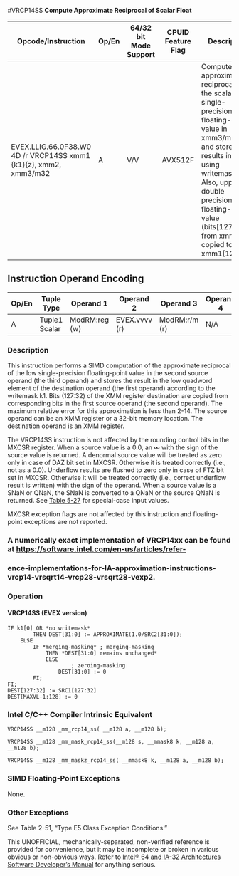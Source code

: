 #VRCP14SS
**Compute Approximate Reciprocal of Scalar Float**

| Opcode/Instruction                                               | Op/En | 64/32 bit Mode Support | CPUID Feature Flag | Description                                                                                                                                                                                                                                                  |
| ---------------------------------------------------------------- | ----- | ---------------------- | ------------------ | ------------------------------------------------------------------------------------------------------------------------------------------------------------------------------------------------------------------------------------------------------------ |
| EVEX.LLIG.66.0F38.W0 4D /r VRCP14SS xmm1 {k1}{z}, xmm2, xmm3/m32 | A     | V/V                    | AVX512F            | Computes the approximate reciprocal of the scalar single-precision floating-point value in xmm3/m32 and stores the results in xmm1 using writemask k1. Also, upper double precision floating-point value (bits[127:32]) from xmm2 is copied to xmm1[127:32]. |

## Instruction Operand Encoding

| Op/En | Tuple Type    | Operand 1     | Operand 2     | Operand 3     | Operand 4 |
| ----- | ------------- | ------------- | ------------- | ------------- | --------- |
| A     | Tuple1 Scalar | ModRM:reg (w) | EVEX.vvvv (r) | ModRM:r/m (r) | N/A       |

### Description

This instruction performs a SIMD computation of the approximate reciprocal of the low single-precision floating-point value in the second source operand (the third operand) and stores the result in the low quadword element of the destination operand (the first operand) according to the writemask k1. Bits (127:32) of the XMM register destination are copied from corresponding bits in the first source operand (the second operand). The maximum relative error for this approximation is less than 2-14. The source operand can be an XMM register or a 32-bit memory location. The destination operand is an XMM register.

The VRCP14SS instruction is not affected by the rounding control bits in the MXCSR register. When a source value is a 0.0, an ∞ with the sign of the source value is returned. A denormal source value will be treated as zero only in case of DAZ bit set in MXCSR. Otherwise it is treated correctly (i.e., not as a 0.0). Underflow results are flushed to zero only in case of FTZ bit set in MXCSR. Otherwise it will be treated correctly (i.e., correct underflow result is written) with the sign of the operand. When a source value is a SNaN or QNaN, the SNaN is converted to a QNaN or the source QNaN is returned. See [Table 5-27](/x86/vrcp14ps#tbl-5-27) for special-case input values.

MXCSR exception flags are not affected by this instruction and floating-point exceptions are not reported.

### A numerically exact implementation of VRCP14xx can be found at https://software.intel.com/en-us/articles/refer-

### ence-implementations-for-IA-approximation-instructions-vrcp14-vrsqrt14-vrcp28-vrsqrt28-vexp2.

### Operation

#### VRCP14SS (EVEX version)

```
IF k1[0] OR *no writemask*
        THEN DEST[31:0] := APPROXIMATE(1.0/SRC2[31:0]);
    ELSE
        IF *merging-masking* ; merging-masking
            THEN *DEST[31:0] remains unchanged*
            ELSE
                    ; zeroing-masking
                DEST[31:0] := 0
        FI;
FI;
DEST[127:32] := SRC1[127:32]
DEST[MAXVL-1:128] := 0

```

### Intel C/C++ Compiler Intrinsic Equivalent

```
VRCP14SS __m128 _mm_rcp14_ss( __m128 a, __m128 b);

```

```
VRCP14SS __m128 _mm_mask_rcp14_ss(__m128 s, __mmask8 k, __m128 a, __m128 b);

```

```
VRCP14SS __m128 _mm_maskz_rcp14_ss( __mmask8 k, __m128 a, __m128 b);

```

### SIMD Floating-Point Exceptions

None.

### Other Exceptions

See Table 2-51, “Type E5 Class Exception Conditions.”

This UNOFFICIAL, mechanically-separated, non-verified reference is provided for convenience, but it may be
incomplete or broken in various obvious or non-obvious
ways. Refer to [Intel® 64 and IA-32 Architectures Software Developer’s Manual](https://software.intel.com/en-us/download/intel-64-and-ia-32-architectures-sdm-combined-volumes-1-2a-2b-2c-2d-3a-3b-3c-3d-and-4) for anything serious.
